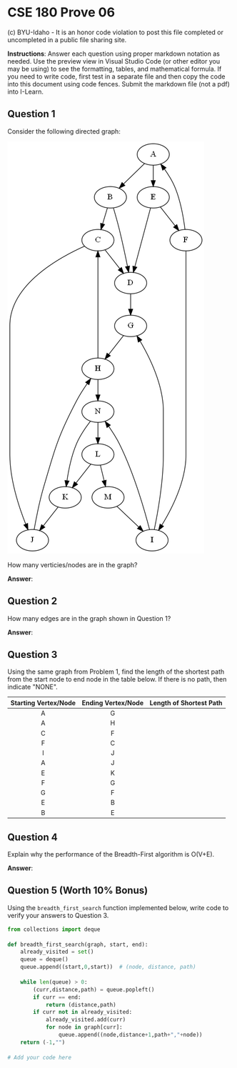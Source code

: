 # CSE 180 Prove 06

(c) BYU-Idaho - It is an honor code violation to post this
file completed or uncompleted in a public file sharing site.

**Instructions**: Answer each question using proper markdown notation as needed.  Use the preview view in Visual Studio Code (or other editor you may be using) to see the formatting, tables, and mathematical formula.  If you need to write code, first test in a separate file and then copy the code into this document using code fences.  Submit the markdown file (not a pdf) into I-Learn.


## Question 1

Consider the following directed graph:

![](prove06.gv.png)

How many verticies/nodes are in the graph?

**Answer**: 

## Question 2

How many edges are in the graph shown in Question 1?

**Answer**: 

## Question 3

Using the same graph from Problem 1, find the length of the shortest path from the start node to end node in the table below.  If there is no path, then indicate "NONE".

|Starting Vertex/Node|Ending Vertex/Node|Length of Shortest Path
|:-:|:-:|:-:|
|A|G||
|A|H||
|C|F||
|F|C||
|I|J||
|A|J||
|E|K||
|F|G||
|G|F||
|E|B||
|B|E||

## Question 4

Explain why the performance of the Breadth-First algorithm is O(V+E).

**Answer**: 

## Question 5 (Worth 10% Bonus)

Using the `breadth_first_search` function implemented below, write code to verify your answers to Question 3.

```python
from collections import deque

def breadth_first_search(graph, start, end):
    already_visited = set()
    queue = deque()
    queue.append((start,0,start))  # (node, distance, path)

    while len(queue) > 0:
        (curr,distance,path) = queue.popleft()
        if curr == end:
            return (distance,path)
        if curr not in already_visited:
            already_visited.add(curr)
            for node in graph[curr]:
                queue.append((node,distance+1,path+","+node))
    return (-1,"")

# Add your code here 
```


